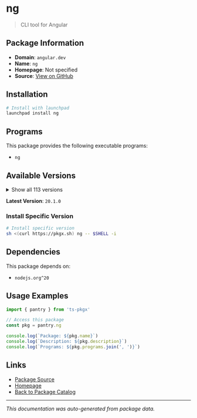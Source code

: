 # ng

> CLI tool for Angular

## Package Information

- **Domain**: `angular.dev`
- **Name**: `ng`
- **Homepage**: Not specified
- **Source**: [View on GitHub](https://github.com/pkgxdev/pantry/tree/main/projects/angular.dev/package.yml)

## Installation

```bash
# Install with launchpad
launchpad install ng
```

## Programs

This package provides the following executable programs:

- `ng`

## Available Versions

<details>
<summary>Show all 113 versions</summary>

- `20.1.0`, `20.0.6`, `20.0.5`, `20.0.4`, `20.0.3`
- `20.0.2`, `20.0.1`, `20.0.0`, `19.2.15`, `19.2.14`
- `19.2.13`, `19.2.12`, `19.2.11`, `19.2.10`, `19.2.9`
- `19.2.8`, `19.2.7`, `19.2.6`, `19.2.5`, `19.2.4`
- `19.2.3`, `19.2.2`, `19.2.1`, `19.2.0`, `19.1.9`
- `19.1.8`, `19.1.7`, `19.1.6`, `19.1.5`, `19.1.4`
- `19.1.3`, `19.1.2`, `19.1.1`, `19.1.0`, `19.0.7`
- `19.0.6`, `19.0.5`, `19.0.4`, `19.0.3`, `19.0.2`
- `19.0.1`, `19.0.0`, `18.2.20`, `18.2.19`, `18.2.18`
- `18.2.17`, `18.2.16`, `18.2.15`, `18.2.14`, `18.2.13`
- `18.2.12`, `18.2.11`, `18.2.10`, `18.2.9`, `18.2.8`
- `18.2.7`, `18.2.6`, `18.2.5`, `18.2.4`, `18.2.3`
- `18.2.2`, `18.2.1`, `18.2.0`, `18.1.4`, `18.1.3`
- `18.1.2`, `18.1.1`, `18.1.0`, `18.0.7`, `18.0.6`
- `18.0.5`, `18.0.4`, `18.0.3`, `18.0.2`, `18.0.1`
- `18.0.0`, `17.3.17`, `17.3.16`, `17.3.15`, `17.3.14`
- `17.3.13`, `17.3.12`, `17.3.11`, `17.3.10`, `17.3.9`
- `17.3.8`, `17.3.7`, `17.3.6`, `17.3.5`, `17.3.4`
- `17.3.3`, `17.3.2`, `17.3.1`, `17.3.0`, `17.2.3`
- `17.2.2`, `17.2.1`, `17.2.0`, `17.1.4`, `17.1.3`
- `17.1.2`, `17.1.1`, `17.1.0`, `17.0.10`, `17.0.9`
- `17.0.8`, `17.0.7`, `17.0.6`, `17.0.5`, `16.2.16`
- `16.2.15`, `16.2.14`, `15.2.11`

</details>

**Latest Version**: `20.1.0`

### Install Specific Version

```bash
# Install specific version
sh <(curl https://pkgx.sh) ng -- $SHELL -i
```

## Dependencies

This package depends on:

- `nodejs.org^20`

## Usage Examples

```typescript
import { pantry } from 'ts-pkgx'

// Access this package
const pkg = pantry.ng

console.log(`Package: ${pkg.name}`)
console.log(`Description: ${pkg.description}`)
console.log(`Programs: ${pkg.programs.join(', ')}`)
```

## Links

- [Package Source](https://github.com/pkgxdev/pantry/tree/main/projects/angular.dev/package.yml)
- [Homepage](#)
- [Back to Package Catalog](../../package-catalog.md)

---

*This documentation was auto-generated from package data.*
